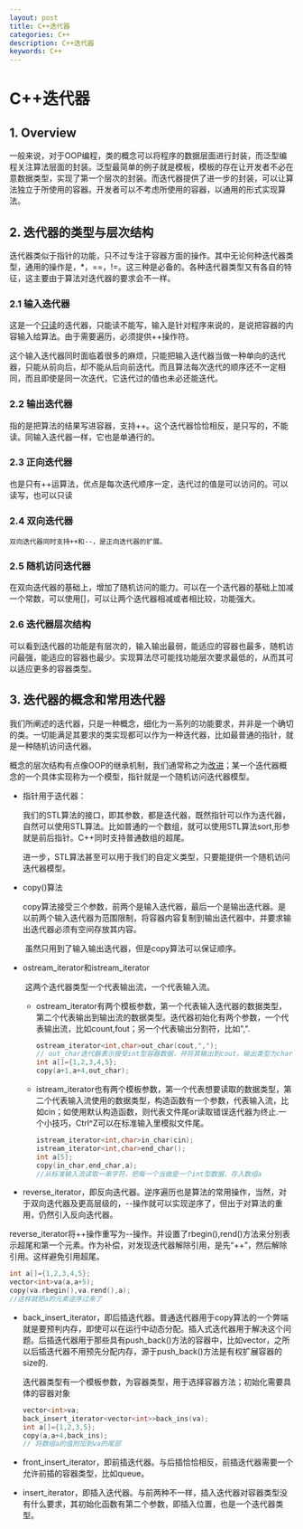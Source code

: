 ```yaml
---
layout: post
title: C++迭代器
categories: C++
description: C++迭代器
keywords: C++
---
```


# C++迭代器

## 1. Overview

​	一般来说，对于OOP编程，类的概念可以将程序的数据层面进行封装，而泛型编程关注算法层面的封装。泛型最简单的例子就是模板，模板的存在让开发者不必在意数据类型，实现了第一个层次的封装。而迭代器提供了进一步的封装，可以让算法独立于所使用的容器。开发者可以不考虑所使用的容器，以通用的形式实现算法。

## 2. 迭代器的类型与层次结构

​	迭代器类似于指针的功能，只不过专注于容器方面的操作。其中无论何种迭代器类型，通用的操作是，*，==，!=。这三种是必备的。各种迭代器类型又有各自的特征，这主要由于算法对迭代器的要求会不一样。

### 2.1 输入迭代器

​	这是一个<u>只读</u>的迭代器，只能读不能写，输入是针对程序来说的，是说把容器的内容输入给算法。由于需要遍历，必须提供++操作符。

​	这个输入迭代器同时面临着很多的麻烦，只能把输入迭代器当做一种单向的迭代器，只能从前向后，却不能从后向前迭代。而且算法每次迭代的顺序还不一定相同，而且即使是同一次迭代，它迭代过的值也未必还能迭代。

### 2.2 输出迭代器

​	指的是把算法的结果写进容器，支持++。这个迭代器恰恰相反，是只写的，不能读。同输入迭代器一样，它也是单通行的。

### 2.3 正向迭代器

​	也是只有++运算法，优点是每次迭代顺序一定，迭代过的值是可以访问的。可以读写，也可以只读

### 2.4 双向迭代器

 	双向迭代器同时支持++和--，是正向迭代器的扩展。

### 2.5 随机访问迭代器

​	在双向迭代器的基础上，增加了随机访问的能力。可以在一个迭代器的基础上加减一个常数，可以使用[]，可以让两个迭代器相减或者相比较，功能强大。

### 2.6 迭代器层次结构

​	可以看到迭代器的功能是有层次的，输入输出最弱，能适应的容器也最多，随机访问最强，能适应的容器也最少。实现算法尽可能找功能层次要求最低的，从而其可以适应更多的容器类型。

## 3. 迭代器的概念和常用迭代器

​	我们所阐述的迭代器，只是一种概念，细化为一系列的功能要求，并非是一个确切的类。一切能满足其要求的类实现都可以作为一种迭代器，比如最普通的指针，就是一种随机访问迭代器。

​	概念的层次结构有点像OOP的继承机制，我们通常称之为<u>改进</u>；某一个迭代器概念的一个具体实现称为一个模型，指针就是一个随机访问迭代器模型。

- 指针用于迭代器：

  ​	我们的STL算法的接口，即其参数，都是迭代器，既然指针可以作为迭代器，自然可以使用STL算法。比如普通的一个数组，就可以使用STL算法sort,形参就是前后指针。C++同时支持普通数组的超尾。

  ​	进一步，STL算法甚至可以用于我们的自定义类型，只要能提供一个随机访问迭代器模型。

- copy()算法

  ​	copy算法接受三个参数，前两个是输入迭代器，最后一个是输出迭代器。是以前两个输入迭代器为范围限制，将容器内容复制到输出迭代器中，并要求输出迭代器必须有空间存放其内容。

  ​	虽然只用到了输入输出迭代器，但是copy算法可以保证顺序。

- ostream_iterator和istream_iterator

  ​	这两个迭代器类型一个代表输出流，一个代表输入流。

  - ostream_iterator有两个模板参数，第一个代表输入迭代器的数据类型，第二个代表输出到输出流的数据类型。迭代器初始化有两个参数，一个代表输出流，比如count,fout；另一个代表输出分割符，比如",".

    ```c++
    ostream_iterator<int,char>out_char(cout,",");
    // out_char迭代器表示接受int型容器数据，并将其输出到cout，输出类型为char，每个数据之间以“，”分隔
    int a[]={1,2,3,4,5};
    copy(a+1,a+4,out_char);
    ```

  - istream_iterator也有两个模板参数，第一个代表想要读取的数据类型，第二个代表输入流使用的数据类型，构造函数有一个参数，代表输入流，比如cin；如使用默认构造函数，则代表文件尾or读取错误迭代器为终止.一个小技巧，Ctrl^Z可以在标准输入里模拟文件尾。

    ```C++
    istream_iterator<int,char>in_char(cin);
    istream_iterator<int,char>end_char();
    int a[5];
    copy(in_char,end_char,a);
    //从标准输入流读取一串字符，把每一个当做是一个int型数据，存入数组a
    ```

-  reverse_iterator，即反向迭代器。逆序遍历也是算法的常用操作，当然，对于双向迭代器及更高层级的，--操作就可以实现逆序了，但出于对算法的重用，仍然引入反向迭代器。

  ​	reverse_iterator将++操作重写为--操作。并设置了rbegin(),rend()方法来分别表示超尾和第一个元素。作为补偿，对发现迭代器解除引用，是先“++”，然后解除引用。这样避免引用超尾。

  ```c++
  int a[]={1,2,3,4,5};
  vector<int>va(a,a+5);
  copy(va.rbegin(),va.rend(),a);
  //这样就把a的元素逆序过来了
  ```


- back_insert_iterator，即后插迭代器。普通迭代器用于copy算法的一个弊端就是要预判内存，即使可以在运行中动态分配。插入式迭代器用于解决这个问题。后插迭代器用于那些具有push_back()方法的容器中，比如vector，之所以后插迭代器不用预先分配内存，源于push_back()方法是有权扩展容器的size的.

  迭代器类型有一个模板参数，为容器类型，用于选择容器方法；初始化需要具体的容器对象

  ```c++
  vector<int>va;
  back_insert_iterator<vector<int>>back_ins(va);
  int a[]={1,2,3,5};
  copy(a,a+4,back_ins);
  // 将数组a的值附加到va的尾部
  ```

- front_insert_iterator，即前插迭代器。与后插恰恰相反，前插迭代器需要一个允许前插的容器类型，比如queue。

- insert_iterator，即插入迭代器。与前两种不一样，插入迭代器对容器类型没有什么要求，其初始化函数有第二个参数，即插入位置，也是一个迭代器类型。

